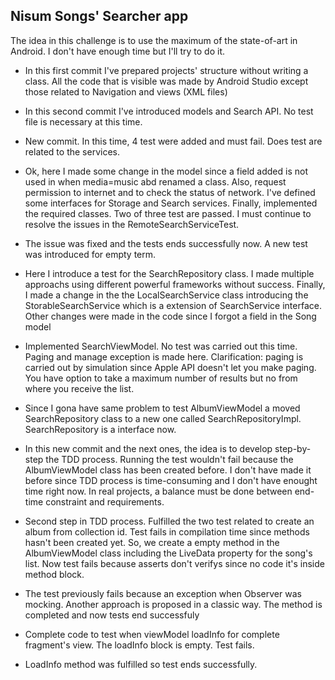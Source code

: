 Nisum Songs' Searcher app
-------------------------

The idea in this challenge is to use the maximum of the state-of-art in Android. I don't have enough time but I'll try to do it.

- In this first commit I've prepared projects' structure without writing a class. All the code that is visible was made by Android Studio except those related to Navigation and views (XML files)

- In this second commit I've introduced models and Search API. No test file is necessary at this time.

- New commit. In this time, 4 test were added and must fail. Does test are related to the services.

- Ok, here I made some change in the model since a field added is not used in when media=music abd renamed a class.
Also, request permission to internet and to check the status of network.
I've defined some interfaces for Storage and Search services. Finally, implemented the required classes.
Two of three test are passed. I must continue to resolve the issues in the RemoteSearchServiceTest.

- The issue was fixed and the tests ends successfully now. A new test was introduced for empty term.

- Here I introduce a test for the SearchRepository class. I made multiple approachs using different powerful frameworks without success. Finally, I made a change in the the LocalSearchService class introducing the StorableSearchService which is a extension of SearchService interface. Other changes were made in the code since I forgot a field in the Song model

- Implemented SearchViewModel. No test was carried out this time. Paging and manage exception is made here.
Clarification: paging is carried out by simulation since Apple API doesn't let you make paging. You have option to take a maximum number of results but no from where you receive the list.

- Since I gona have same problem to test AlbumViewModel a moved SearchRepository class to a new one called SearchRepositoryImpl. SearchRepository is a interface now.

- In this new commit and the next ones, the idea is to develop step-by-step the TDD process. Running the test wouldn't fail because
the AlbumViewModel class has been created before. I don't have made it before since TDD process is time-consuming and I don't have enought time right now. In real projects, a balance must be done between end-time constraint and requirements.

- Second step in TDD process. Fulfilled the two test related to create an album from collection id. Test fails in compilation time since methods hasn't been created yet. So, we create a empty method in the AlbumViewModel class including the LiveData property for the song's list. Now test fails because asserts don't verifys since no code it's inside method block.

- The test previously fails because an exception when Observer was mocking. Another approach is proposed in a classic way. The method is completed and now tests end successfuly

- Complete code to test when viewModel loadInfo for complete fragment's view. The loadInfo block is empty. Test fails.

- LoadInfo method was fulfilled so test ends successfully.





